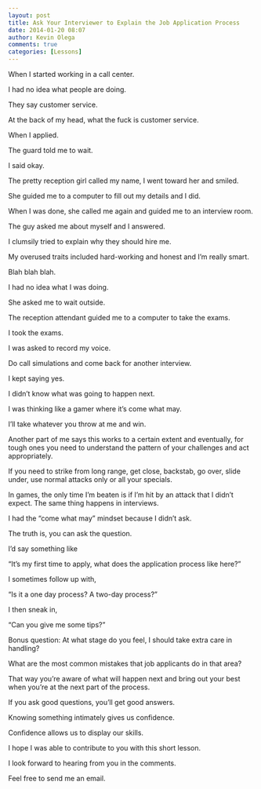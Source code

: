 ```yaml
---
layout: post
title: Ask Your Interviewer to Explain the Job Application Process
date: 2014-01-20 08:07
author: Kevin Olega
comments: true
categories: [Lessons]
---
```


When I started working in a call center.

I had no idea what people are doing. 

They say customer service. 

At the back of my head, what the fuck is customer service. 

When I applied. 

The guard told me to wait. 

I said okay. 

The pretty reception girl called my name, I went toward her and smiled. 

She guided me to a computer to fill out my details and I did. 

When I was done, she called me again and guided me to an interview room. 

The guy asked me about myself and I answered. 

I clumsily tried to explain why they should hire me. 

My overused traits included hard-working and honest and I’m really smart. 

Blah blah blah. 

I had no idea what I was doing. 

She asked me to wait outside. 

The reception attendant guided me to a computer to take the exams. 

I took the exams. 

I was asked to record my voice. 

Do call simulations and come back for another interview. 

I kept saying yes. 

I didn’t know what was going to happen next.

I was thinking like a gamer where it’s come what may. 

I’ll take whatever you throw at me and win. 

Another part of me says this works to a certain extent and eventually, for tough ones you need to understand the pattern of your challenges and act appropriately. 

If you need to strike from long range, get close, backstab, go over, slide under, use normal attacks only or all your specials. 

In games, the only time I’m beaten is if I’m hit by an attack that I didn’t expect. The same thing happens in interviews.

I had the “come what may” mindset because I didn’t ask. 

The truth is, you can ask the question.

I’d say something like 

“It’s my first time to apply, what does the application process like here?” 

I sometimes follow up with, 

“Is it a one day process? A two-day process?” 

I then sneak in, 

“Can you give me some tips?”

Bonus question: At what stage do you feel, I should take extra care in handling? 

What are the most common mistakes that job applicants do in that area?

That way you’re aware of what will happen next and bring out your best when you’re at the next part of the process.

If you ask good questions, you’ll get good answers. 

Knowing something intimately gives us confidence. 

Confidence allows us to display our skills.

I hope I was able to contribute to you with this short lesson. 

I look forward to hearing from you in the comments. 

Feel free to send me an email.
